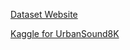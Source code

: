 [Dataset Website](https://urbansounddataset.weebly.com/urbansound8k.html)

[Kaggle for UrbanSound8K](https://www.kaggle.com/code/prabhavsingh/urbansound8k-classification)
